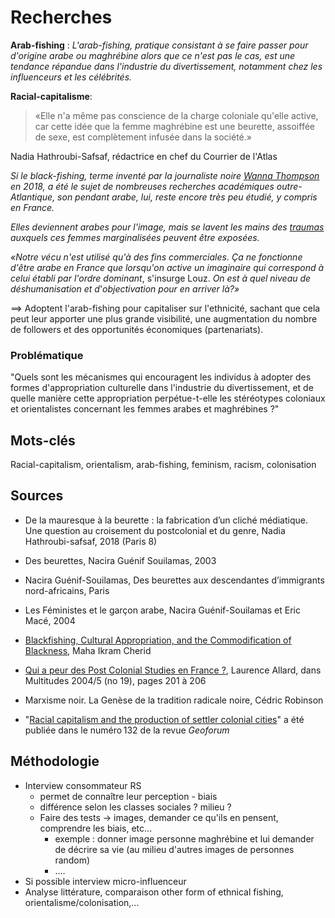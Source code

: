 

# Recherches

**Arab-fishing** : *L'arab-fishing, pratique consistant à se faire passer pour d'origine arabe ou maghrébine alors que ce n'est pas le cas, est une tendance répandue dans l'industrie du divertissement, notamment chez les influenceurs et les célébrités.*

**Racial-capitalisme**: 

> «Elle n'a même pas conscience de la charge coloniale qu'elle active, car cette idée que la femme maghrébine est une beurette, assoiffée de sexe, est complètement infusée dans la société.»

Nadia Hathroubi-Safsaf, rédactrice en chef du Courrier de l'Atlas



*Si le black-fishing, terme inventé par la journaliste noire [Wanna Thompson](https://twitter.com/WannasWorld/status/1059989652487069696?s=20&t=rD9sKM3uoYj-DZxZDDUdsA) en 2018, a été le sujet de nombreuses recherches académiques outre-Atlantique, son pendant arabe, lui, reste encore très peu étudié, y compris en France.*

*Elles deviennent arabes pour l'image, mais se lavent les mains des [traumas](https://www.slate.fr/dossier/43385/traumatisme) auxquels ces femmes marginalisées peuvent être exposées.*

*«Notre vécu n'est utilisé qu'à des fins commerciales. Ça ne fonctionne d'être arabe en France que lorsqu'on active un imaginaire qui correspond à celui établi par l'ordre dominant*, s'insurge Louz. *On est à quel niveau de déshumanisation et d*'*objectivation pour en arriver là?»*



==> Adoptent l'arab-fishing pour capitaliser sur l'ethnicité, sachant que cela peut leur apporter une plus grande visibilité, une augmentation du nombre de followers et des opportunités économiques (partenariats).



### Problématique

"Quels sont les mécanismes qui encouragent les individus à adopter des formes d'appropriation culturelle dans l'industrie du divertissement, et de quelle manière cette appropriation perpétue-t-elle les stéréotypes coloniaux et orientalistes concernant les femmes arabes et maghrébines ?"

## Mots-clés

Racial-capitalism, orientalism, arab-fishing, feminism, racism, colonisation

## Sources 

- De la mauresque à la beurette : la fabrication d’un cliché médiatique. Une question au croisement du postcolonial et du genre, Nadia Hathroubi-safsaf, 2018 (Paris 8)

- Des beurettes, Nacira Guénif Souilamas, 2003
- Nacira Guénif-Souilamas, Des beurettes aux descendantes d’immigrants nord-africains, Paris
- Les Féministes et le garçon arabe, Nacira Guénif-Souilamas et Eric Macé, 2004
- [Blackfishing, Cultural Appropriation, and the Commodification of Blackness](https://journals.sagepub.com/doi/full/10.1177/15327086211029357), Maha Ikram Cherid

- [Qui a peur des Post Colonial Studies en France ?](https://www.cairn.info/revue-multitudes-2004-5-page-201.htm), Laurence Allard, dans Multitudes 2004/5 (no 19), pages 201 à 206
- Marxisme noir. La Genèse de la tradition radicale noire, Cédric Robinson
- "[Racial capitalism and the production of settler colonial cities](https://doi.org/10.1016/j.geoforum.2019.07.016)" a été publiée dans le numéro 132 de la revue *Geoforum* 

## Méthodologie 

- Interview consommateur RS
  - permet de connaître leur perception - biais
  - différence selon les classes sociales ? milieu ? 
  - Faire des tests -> images, demander ce qu'ils en pensent, comprendre les biais, etc...
    - exemple : donner image personne maghrébine et lui demander de décrire sa vie (au milieu d'autres images de personnes random)
    - ....
- Si possible interview micro-influenceur 
- Analyse littérature, comparaison other form of ethnical fishing, orientalisme/colonisation,...